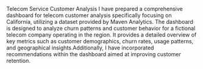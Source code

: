 Telecom Service Customer Analysis 
I have prepared a comprehensive dashboard for telecom customer analysis specifically focusing on California, utilizing a dataset provided by Maven Analytics. The dashboard is designed to analyze churn patterns and customer behavior for a fictional telecom company operating in the region. It provides a detailed overview of key metrics such as customer demographics, churn rates, usage patterns, and geographical insights.Additionally, I have incorporated recommendations within the dashboard aimed at improving customer retention.
